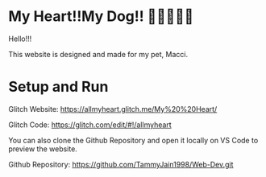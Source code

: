 # My Heart!!My Dog!! 🐶🐶🐶🐶🐶
Hello!!!

This website is designed and made for my pet, Macci. 

# Setup and Run
Glitch Website: https://allmyheart.glitch.me/My%20%20Heart/

Glitch Code: https://glitch.com/edit/#!/allmyheart

You can also clone the Github Repository and open it locally on VS Code to preview the website.

Github Repository: https://github.com/TammyJain1998/Web-Dev.git



